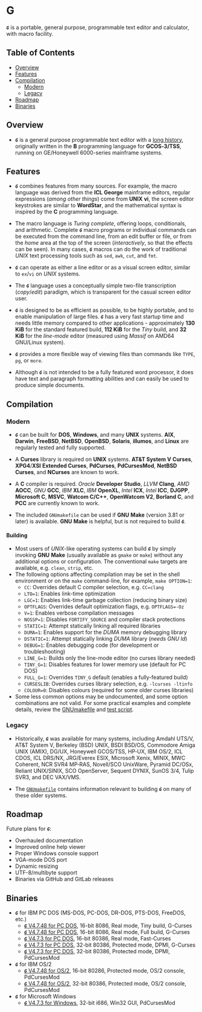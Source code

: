 # G

**_`G`_** is a portable, general purpose, programmable
text editor and calculator, with macro facility.

## Table of Contents

<!-- toc -->

- [Overview](#overview)
- [Features](#features)
- [Compilation](#compilation)
  - [Modern](#modern)
  - [Legacy](#legacy)
- [Roadmap](#roadmap)
- [Binaries](#binaries)

<!-- tocstop -->

## Overview

- **_`G`_** is a general purpose programmable text editor with a
  [long history](https://github.com/johnsonjh/g/blob/master/HISTORY.md),
  originally written in the **B** programming language for **GCOS‑3/TSS**,
  running on GE/Honeywell 6000-series mainframe systems.

## Features

- **_`G`_** combines features from many sources. For example, the macro
  language was derived from the **ICL** **George** mainframe editors,
  regular expressions (_among other things_) come from **UNIX** **vi**,
  the screen editor keystrokes are similar to **WordStar**, and the
  mathematical syntax is inspired by the **C** programming language.

- The macro language is _Turing complete_, offering loops, conditionals,
  and arithmetic. Complete **_`G`_** macro programs or individual commands
  can be executed from the command line, from an edit buffer or file, or
  from the _home_ area at the top of the screen (_interactively_, so that
  the effects can be seen). In many cases, **_`G`_** macros can do the work
  of traditional _UNIX_ text processing tools such as `sed`, `awk`, `cut`,
  and `fmt`.

- **_`G`_** can operate as either a line editor or as a visual screen
  editor, similar to `ex`/`vi` on _UNIX_ systems.

- The **_`G`_** language uses a conceptually simple two-file transcription
  (_copy_/_edit_) paradigm, which is transparent for the casual screen
  editor user.

- **_`G`_** is designed to be as efficient as possible, to be highly
  portable, and to enable manipulation of large files. **_`G`_** has a very
  fast startup time and needs little memory compared to other applications -
  approximately **130 KiB** for the standard featured build, **112 KiB** for
  the *Tiny* build, and **32 KiB** for the *line-mode* editor (measured using
  *Massif* on AMD64 GNU/Linux system).

- **_`G`_** provides a more flexible way of viewing files than commands
  like `TYPE`, `pg`, or `more`.

- Although **_`G`_** is not intended to be a fully featured word processor,
  it does have text and paragraph formatting abilities and can easily be
  used to produce simple documents.

## Compilation

### Modern

- **_`G`_** can be built for **DOS**, **Windows**, and many **UNIX**
  systems. **AIX**, **Darwin**, **FreeBSD**, **NetBSD**, **OpenBSD**,
  **Solaris**, **illumos**, and **Linux** are regularly tested and
  fully supported.

- A **Curses** library is required on **UNIX** systems. **AT&T System V**
  **Curses**, **XPG4**/**XSI** **Extended Curses**, **PdCurses**,
  **PdCursesMod**, **NetBSD** **Curses**, and **NCurses** are known to work.

- A **C** compiler is required. _Oracle_ **Developer Studio**, _LLVM_
  **Clang**, _AMD_ **AOCC**, _GNU_ **GCC**, _IBM_ **XLC**, _IBM_ **OpenXL**,
  _Intel_ **ICX**, _Intel_ **ICC**, **DJGPP**, **Microsoft C**, **MSVC**,
  **Watcom C/C++**, **OpenWatcom V2**, **Borland C**, and **PCC** are
  currently known to work.

- The included `GNUmakefile` can be used if **GNU** **Make** (version 3.81
  or later) is available. **GNU** **Make** is helpful, but is not required
  to build **_`G`_**.

#### Building

- Most users of *UNIX*-like operating systems can build **_`G`_** by simply
  invoking **GNU** **Make** (usually available as `gmake` or `make`) without
  any additional options or configuration. The conventional `make` targets
  are available, e.g. `clean`, `strip`, etc.
- The following options affecting compilation may be set in the shell
  environment or on the `make` command-line, for example, `make OPTION=1`:
  * `CC`: Overrides default C compiler selection, e.g. `CC=clang`
  * `LTO=1`: Enables link-time optimization
  * `LGC=1`: Enables link-time garbage collection (reducing binary size)
  * `OPTFLAGS`: Overrides default optimization flags, e.g. `OPTFLAGS=-Oz`
  * `V=1`: Enables verbose compilation messages
  * `NOSSP=1`: Disables `FORTIFY_SOURCE` and compiler stack protections
  * `STATIC=1`: Attempt statically linking all required libraries
  * `DUMA=1`: Enables support for the *DUMA* memory debugging library
  * `DSTATIC=1`: Attempt statically linking *DUMA* library (*needs GNU ld*)
  * `DEBUG=1`: Enables debugging code (for development or troubleshooting)
  * `LINE_G=1`: Builds only the line-mode editor (no curses library needed)
  * `TINY_G=1`: Disables features for lower memory use (default for PC DOS)
  * `FULL_G=1`: Overrides `TINY_G` default (enables a fully-featured build)
  * `CURSESLIB`: Overrides curses library selection, e.g. `-lcurses -ltinfo`
  * `COLOUR=0`: Disables colours (required for some older curses libraries)
- Some less common options may be undocumented, and some option combinations
  are not valid. For some practical examples and complete details, review the
  [GNUmakefile](/src/GNUmakefile) and [test script](/test/build.sh).

### Legacy

- Historically, **_`G`_** was available for many systems, including Amdahl
  UTS/V, AT&T System V, Berkeley (BSD) UNIX, BSDI BSD/OS, Commodore Amiga
  UNIX (AMIX), DG/UX, Honeywell GCOS/TSS, HP‑UX, IBM OS/2, ICL CDOS, ICL
  DRS/NX, JRG/Everex ESIX, Microsoft Xenix, MINIX, MWC Coherent, NCR SVR4
  MP‑RAS, Novell/SCO UnixWare, Pyramid DC/OSx, Reliant UNIX/SINIX, SCO
  OpenServer, Sequent DYNIX, SunOS 3/4, Tulip SVR3, and DEC VAX/VMS.

- The [`GNUmakefile`](https://github.com/johnsonjh/g/blob/master/src/GNUmakefile)
  contains information relevant to building **_`G`_** on many of these older
  systems.

## Roadmap

Future plans for **_`G`_**:

- Overhauled documentation
- Improved online help viewer
- Proper Windows console support
- VGA-mode DOS port
- Dynamic resizing
- UTF-8/multibyte support
- Binaries via GitHub and GitLab releases

## Binaries

- **_`G`_** for IBM PC DOS (MS-DOS, PC-DOS, DR-DOS, PTS-DOS, FreeDOS, etc.)
  - [**_`G`_** V4.7.4β for PC DOS](https://github.com/johnsonjh/g/raw/master/bin/DOS/g474_x86.exe), 16-bit 8086, Real mode, Tiny build, G-Curses
  - [**_`G`_** V4.7.4β for PC DOS](https://github.com/johnsonjh/g/raw/master/bin/DOS/g474_2bg.exe), 16-bit 8086, Real mode, Full build, G-Curses
  - [**_`G`_** V4.7.3 for PC DOS](https://github.com/johnsonjh/g/raw/master/bin/DOS/g473_386.exe), 16-bit 80386, Real mode, Fast-Curses
  - [**_`G`_** V4.7.3 for PC DOS](https://github.com/johnsonjh/g/raw/master/bin/DOS/g473_pro.exe), 32-bit 80386, Protected mode, DPMI, G-Curses
  - [**_`G`_** V4.7.3 for PC DOS](https://github.com/johnsonjh/g/raw/master/bin/DOS/g473_cws.exe), 32-bit 80386, Protected mode, DPMI, PdCursesMod
- **_`G`_** for IBM OS/2
  - [**_`G`_** V4.7.4β for OS/2](https://github.com/johnsonjh/g/raw/master/bin/OS2/g474_216.exe), 16-bit 80286, Protected mode, OS/2 console, PdCursesMod
  - [**_`G`_** V4.7.4β for OS/2](https://github.com/johnsonjh/g/raw/master/bin/OS2/g474_232.exe), 32-bit 80386, Protected mode, OS/2 console, PdCursesMod
- **_`G`_** for Microsoft Windows
  - [**_`G`_** V4.7.3 for Windows](https://github.com/johnsonjh/g/raw/master/bin/WIN32/g473_w32.exe), 32-bit i686, Win32 GUI, PdCursesMod
